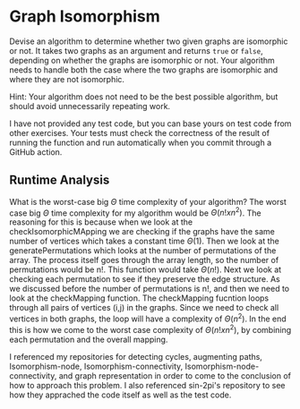 # Graph Isomorphism

Devise an algorithm to determine whether two given graphs are isomorphic or not.
It takes two graphs as an argument and returns `true` or `false`, depending on
whether the graphs are isomorphic or not. Your algorithm needs to handle both
the case where the two graphs are isomorphic and where they are not isomorphic.

Hint: Your algorithm does not need to be the best possible algorithm, but should
avoid unnecessarily repeating work.

I have not provided any test code, but you can base yours on test code from
other exercises. Your tests must check the correctness of the result of running
the function and run automatically when you commit through a GitHub action.

## Runtime Analysis

What is the worst-case big $\Theta$ time complexity of your algorithm?
The worst case big $\Theta$ time complexity for my algorithm would be $\Theta (n! x n^2)$. The reasoning for this is because when we look at the checkIsomorphicMApping we are checking if the graphs have the same number of vertices which takes a constant time $\Theta(1)$. Then we look at the generatePermutations which looks at the number of permutations of the array. The process itself goes through the array length, so the number of permutations would be n!. This function would take $\Theta(n!)$. Next we look at checking each permutation to see if they preserve the edge structure. As we discussed before the number of permutations is n!, and then we need to look at the checkMapping function. The checkMapping fucntion loops through all pairs of vertices (i,j) in the graphs. Since we need to check all vertices in both graphs, the loop will have a complexity of $\Theta(n^2)$. In the end this is how we come to the worst case complexity of $\Theta(n! x n^2)$, by combining each permutation and the overall mapping. 

I referenced my repositories for detecting cycles, augmenting paths, Isomorphism-node, Isomorphism-connectivity, Isomorphism-node-connectivity, and graph representation in order to come to the conclusion of how to approach this problem. I also referenced sin-2pi's repository to see how they apprached the code itself as well as the test code. 
